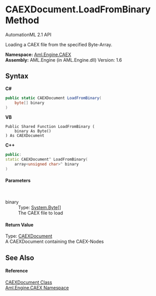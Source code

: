 # CAEXDocument.LoadFromBinary Method 
AutomationML 2.1 API 

Loading a CAEX file from the specified Byte-Array.

**Namespace:**&nbsp;<a href="N_Aml_Engine_CAEX">Aml.Engine.CAEX</a><br />**Assembly:**&nbsp;AML.Engine (in AML.Engine.dll) Version: 1.6

## Syntax

**C#**<br />
``` C#
public static CAEXDocument LoadFromBinary(
	byte[] binary
)
```

**VB**<br />
``` VB
Public Shared Function LoadFromBinary ( 
	binary As Byte()
) As CAEXDocument
```

**C++**<br />
``` C++
public:
static CAEXDocument^ LoadFromBinary(
	array<unsigned char>^ binary
)
```


#### Parameters
&nbsp;<dl><dt>binary</dt><dd>Type: <a href="https://docs.microsoft.com/dotnet/api/system.byte" target="_parent" rel="noopener noreferrer">System.Byte</a>[]<br />The CAEX file to load</dd></dl>

#### Return Value
Type: <a href="T_Aml_Engine_CAEX_CAEXDocument">CAEXDocument</a><br />A CAEXDocument containing the CAEX-Nodes

## See Also


#### Reference
<a href="T_Aml_Engine_CAEX_CAEXDocument">CAEXDocument Class</a><br /><a href="N_Aml_Engine_CAEX">Aml.Engine.CAEX Namespace</a><br />